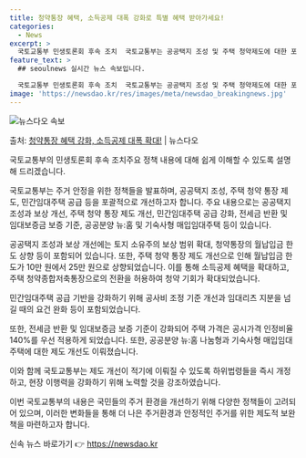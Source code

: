 ```yaml
---
title: 청약통장 혜택, 소득공제 대폭 강화로 특별 혜택 받아가세요!
categories:
  - News
excerpt: >
  국토교통부 민생토론회 후속 조치  국토교통부는 공공택지 조성 및 주택 청약제도에 대한 포괄적인 규제 개선을 …
feature_text: >
  ## seoulnews 실시간 뉴스 속보입니다.

  국토교통부 민생토론회 후속 조치  국토교통부는 공공택지 조성 및 주택 청약제도에 대한 포괄적인 규제 개선을 …
image: 'https://newsdao.kr/res/images/meta/newsdao_breakingnews.jpg'
---
```


![뉴스다오 속보](https://newsdao.kr/res/images/meta/newsdao_breakingnews.jpg)

<p>출처: <a href="https://newsdao.kr/4218" rel="dofollow">청약통장 혜택 강화, 소득공제 대폭 확대!</a> | 뉴스다오</p>

국토교통부의 민생토론회 후속 조치주요 정책 내용에 대해 쉽게 이해할 수 있도록 설명해 드리겠습니다.

국토교통부는 주거 안정을 위한 정책들을 발표하며, 공공택지 조성, 주택 청약 통장 제도, 민간임대주택 공급 등을 포괄적으로 개선하고자 합니다. 주요 내용으로는 공공택지 조성과 보상 개선, 주택 청약 통장 제도 개선, 민간임대주택 공급 강화, 전세금 반환 및 임대보증금 보증 기준, 공공분양 뉴:홈 및 기숙사형 매입임대주택 등이 있습니다.

공공택지 조성과 보상 개선에는 토지 소유주의 보상 범위 확대, 청약통장의 월납입금 한도 상향 등이 포함되어 있습니다. 또한, 주택 청약 통장 제도 개선으로 인해 월납입금 한도가 10만 원에서 25만 원으로 상향되었습니다. 이를 통해 소득공제 혜택을 확대하고, 주택 청약종합저축통장으로의 전환을 허용하여 청약 기회가 확대되었습니다.

민간임대주택 공급 기반을 강화하기 위해 공사비 조정 기준 개선과 임대리츠 지분을 넘길 때의 요건 완화 등이 포함되었습니다.

또한, 전세금 반환 및 임대보증금 보증 기준이 강화되어 주택 가격은 공시가격 인정비율 140%를 우선 적용하게 되었습니다. 또한, 공공분양 뉴:홈 나눔형과 기숙사형 매입임대주택에 대한 제도 개선도 이뤄졌습니다.

이와 함께 국토교통부는 제도 개선이 적기에 이뤄질 수 있도록 하위법령들을 즉시 개정하고, 현장 이행력을 강화하기 위해 노력할 것을 강조하였습니다.

이번 국토교통부의 내용은 국민들의 주거 환경을 개선하기 위해 다양한 정책들이 고려되어 있으며, 이러한 변화들을 통해 더 나은 주거환경과 안정적인 주거를 위한 제도적 보완책을 마련하고자 합니다. 

신속 뉴스 바로가기 👉 <a href="https://newsdao.kr" rel="dofollow">https://newsdao.kr</a>


